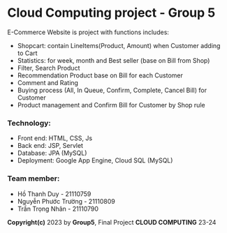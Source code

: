 # Cloud Computing project - Group 5

E-Commerce Website is project with functions includes:
- Shopcart: contain LineItems(Product, Amount) when Customer adding to Cart
- Statistics: for week, month and Best seller (base on Bill from Shop)
- Filter, Search Product
- Recommendation Product base on Bill for each Customer
- Comment and Rating
- Buying process (All, In Queue, Confirm, Complete, Cancel Bill) for Customer
- Product management and Confirm Bill for Customer by Shop rule

### Technology:
- Front end: HTML, CSS, Js
- Back end: JSP, Servlet
- Database: JPA (MySQL)
- Deployment: Google App Engine, Cloud SQL (MySQL)

### Team member:
- Hồ Thanh Duy - 21110759
- Nguyễn Phước Trường - 21110809
- Trần Trọng Nhân - 21110790
  
<b>Copyright(c)</b> 2023 by <b>Group5</b>, Final Project <b>CLOUD COMPUTING</b> 23-24
